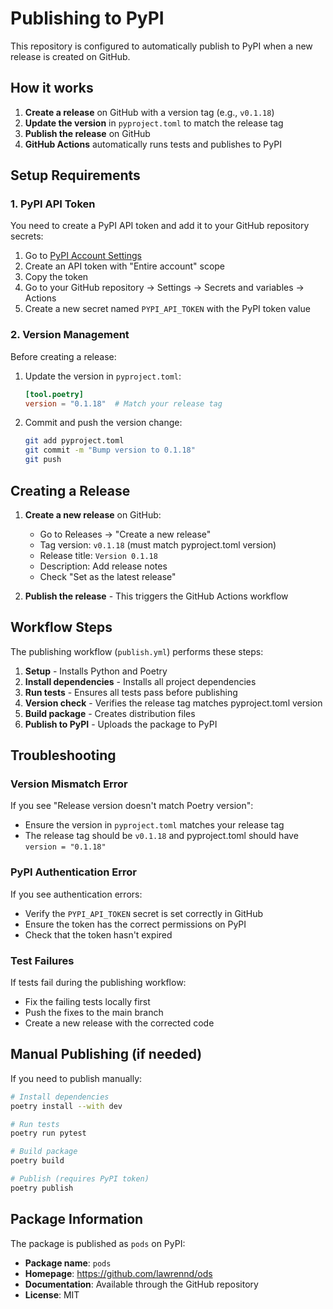 # Publishing to PyPI

This repository is configured to automatically publish to PyPI when a new release is created on GitHub.

## How it works

1. **Create a release** on GitHub with a version tag (e.g., `v0.1.18`)
2. **Update the version** in `pyproject.toml` to match the release tag
3. **Publish the release** on GitHub
4. **GitHub Actions** automatically runs tests and publishes to PyPI

## Setup Requirements

### 1. PyPI API Token

You need to create a PyPI API token and add it to your GitHub repository secrets:

1. Go to [PyPI Account Settings](https://pypi.org/manage/account/)
2. Create an API token with "Entire account" scope
3. Copy the token
4. Go to your GitHub repository → Settings → Secrets and variables → Actions
5. Create a new secret named `PYPI_API_TOKEN` with the PyPI token value

### 2. Version Management

Before creating a release:

1. Update the version in `pyproject.toml`:
   ```toml
   [tool.poetry]
   version = "0.1.18"  # Match your release tag
   ```

2. Commit and push the version change:
   ```bash
   git add pyproject.toml
   git commit -m "Bump version to 0.1.18"
   git push
   ```

## Creating a Release

1. **Create a new release** on GitHub:
   - Go to Releases → "Create a new release"
   - Tag version: `v0.1.18` (must match pyproject.toml version)
   - Release title: `Version 0.1.18`
   - Description: Add release notes
   - Check "Set as the latest release"

2. **Publish the release** - This triggers the GitHub Actions workflow

## Workflow Steps

The publishing workflow (`publish.yml`) performs these steps:

1. **Setup** - Installs Python and Poetry
2. **Install dependencies** - Installs all project dependencies
3. **Run tests** - Ensures all tests pass before publishing
4. **Version check** - Verifies the release tag matches pyproject.toml version
5. **Build package** - Creates distribution files
6. **Publish to PyPI** - Uploads the package to PyPI

## Troubleshooting

### Version Mismatch Error

If you see "Release version doesn't match Poetry version":
- Ensure the version in `pyproject.toml` matches your release tag
- The release tag should be `v0.1.18` and pyproject.toml should have `version = "0.1.18"`

### PyPI Authentication Error

If you see authentication errors:
- Verify the `PYPI_API_TOKEN` secret is set correctly in GitHub
- Ensure the token has the correct permissions on PyPI
- Check that the token hasn't expired

### Test Failures

If tests fail during the publishing workflow:
- Fix the failing tests locally first
- Push the fixes to the main branch
- Create a new release with the corrected code

## Manual Publishing (if needed)

If you need to publish manually:

```bash
# Install dependencies
poetry install --with dev

# Run tests
poetry run pytest

# Build package
poetry build

# Publish (requires PyPI token)
poetry publish
```

## Package Information

The package is published as `pods` on PyPI:
- **Package name**: `pods`
- **Homepage**: https://github.com/lawrennd/ods
- **Documentation**: Available through the GitHub repository
- **License**: MIT 